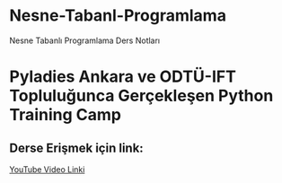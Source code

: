 # Nesne-Tabanl-Programlama
Nesne Tabanlı Programlama Ders Notları
# Pyladies Ankara ve ODTÜ-IFT Topluluğunca Gerçekleşen Python Training Camp
## Derse Erişmek için link:
<a href="https://www.youtube.com/watch?v=wt3zo1ZVLN8&ab_channel=PyLadiesAnkara">YouTube Video Linki</a>

